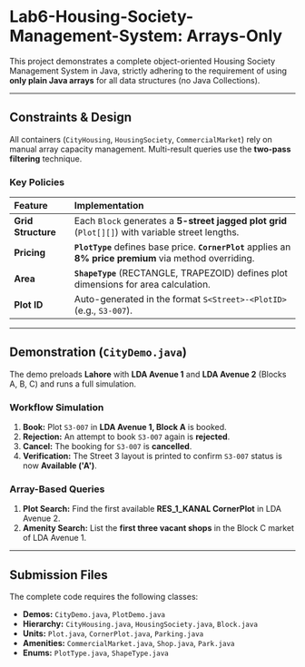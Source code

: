 # Lab6-Housing-Society-Management-System: Arrays-Only

This project demonstrates a complete object-oriented Housing Society Management System in Java, strictly adhering to the requirement of using **only plain Java arrays** for all data structures (no Java Collections).

---

## Constraints & Design

All containers (`CityHousing`, `HousingSociety`, `CommercialMarket`) rely on manual array capacity management. Multi-result queries use the **two-pass filtering** technique.

### Key Policies
| Feature | Implementation |
| :--- | :--- |
| **Grid Structure** | Each `Block` generates a **5-street jagged plot grid** (`Plot[][]`) with variable street lengths. |
| **Pricing** | **`PlotType`** defines base price. **`CornerPlot`** applies an **8% price premium** via method overriding. |
| **Area** | **`ShapeType`** (RECTANGLE, TRAPEZOID) defines plot dimensions for area calculation. |
| **Plot ID** | Auto-generated in the format `S<Street>-<PlotID>` (e.g., `S3-007`). |

---

## Demonstration (`CityDemo.java`)

The demo preloads **Lahore** with **LDA Avenue 1** and **LDA Avenue 2** (Blocks A, B, C) and runs a full simulation.

### Workflow Simulation
1.  **Book:** Plot `S3-007` in **LDA Avenue 1, Block A** is booked.
2.  **Rejection:** An attempt to book `S3-007` again is **rejected**.
3.  **Cancel:** The booking for `S3-007` is **cancelled**.
4.  **Verification:** The Street 3 layout is printed to confirm `S3-007` status is now **Available ('A')**.

### Array-Based Queries
1.  **Plot Search:** Find the first available **RES\_1\_KANAL CornerPlot** in LDA Avenue 2.
2.  **Amenity Search:** List the **first three vacant shops** in the Block C market of LDA Avenue 1.

---

## Submission Files

The complete code requires the following classes:

* **Demos:** `CityDemo.java`, `PlotDemo.java`
* **Hierarchy:** `CityHousing.java`, `HousingSociety.java`, `Block.java`
* **Units:** `Plot.java`, `CornerPlot.java`, `Parking.java`
* **Amenities:** `CommercialMarket.java`, `Shop.java`, `Park.java`
* **Enums:** `PlotType.java`, `ShapeType.java`
